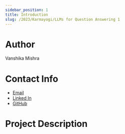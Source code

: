 ```yaml
---
sidebar_position: 1
title: Introduction
slug: /2023/Karmayogi/LLMs for Question Answering 1
---
```



# Author
Vanshika Mishra 

# Contact Info
- [Email](mailto:mvanshika23@gmail.com) 
- [Linked In](https://www.linkedin.com/in/vanshika-mishra2308/) 
- [GitHub](https://github.com/vanshika230) 

# Project Description

